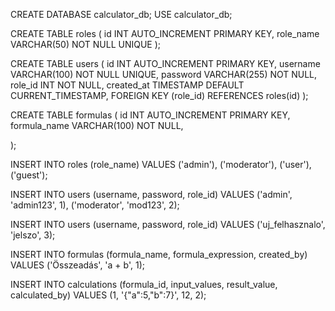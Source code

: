 CREATE DATABASE calculator_db;
USE calculator_db;

CREATE TABLE roles (
    id INT AUTO_INCREMENT PRIMARY KEY,
    role_name VARCHAR(50) NOT NULL UNIQUE
);


CREATE TABLE users (
    id INT AUTO_INCREMENT PRIMARY KEY,
    username VARCHAR(100) NOT NULL UNIQUE,
    password VARCHAR(255) NOT NULL,
    role_id INT NOT NULL,
    created_at TIMESTAMP DEFAULT CURRENT_TIMESTAMP,
    FOREIGN KEY (role_id) REFERENCES roles(id)
);


CREATE TABLE formulas (
    id INT AUTO_INCREMENT PRIMARY KEY,
    formula_name VARCHAR(100) NOT NULL,
   
);





INSERT INTO roles (role_name) VALUES ('admin'), ('moderator'), ('user'), ('guest');


INSERT INTO users (username, password, role_id) 
VALUES 
('admin', 'admin123', 1),
('moderator', 'mod123', 2);

INSERT INTO users (username, password, role_id)
VALUES ('uj_felhasznalo', 'jelszo', 3);

INSERT INTO formulas (formula_name, formula_expression, created_by)
VALUES ('Összeadás', 'a + b', 1);

INSERT INTO calculations (formula_id, input_values, result_value, calculated_by)
VALUES (1, '{"a":5,"b":7}', 12, 2);
